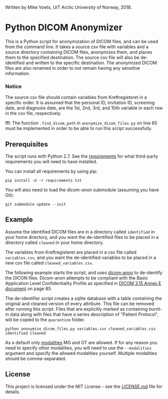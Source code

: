 Written by Mike Voets, UiT Arctic University of Norway, 2018.

# Python DICOM Anonymizer

This is a Python script for anonymization of DICOM files, and can be used from the command line. It takes a source csv file with variables and a source directory containing DICOM files, anonymizes them, and places them to the specified destination. The source csv file will also be de-identified and written to the specific destination. The anonymized DICOM files are also renamed in order to not remain having any sensitive information.

### Notice

The source csv file should contain variables from Kreftregisteret in a specific order. It is assumed that the personal ID, invitation ID, screening date, and diagnosis date, are the 1st, 2nd, 3rd, and 10th variable in each row in the csv file, respectively.

__!!!__: The function `.find_dicom_path` in `anonymize_dicom_files.py` on line 65 must be implemented in order to be able to run this script successfully.

## Prerequisites

The script runs with Python 2.7. See the [requirements](requirements.txt) for what third-party requirements you will need to have installed.

You can install all requirements by using pip:

```
pip install -U -r requirements.txt
```

You will also need to load the dicom-anon submodule (assuming you have Git):

```
git submodule update --init
```

## Example

Assume the identified DICOM files are in a directory called `identified` in your home directory, and you want the de-identified files to be placed in a directory called `cleaned` in your home directory.

The variables from Kreftregisteret are placed in a csv file called `variables.csv`, and you want the de-identified variables to be placed in a new csv file called `cleaned_variables.csv`.

The following example starts the script, and uses [dicom-anon](https://github.com/chop-dbhi/dicom-anon) to de-identify the DICON files. Dicom-anon attempts to be compliant with the Basic Application Level Confidentiality Profile as specified in [DICOM 3.15 Annex E document](ftp://medical.nema.org/medical/dicom/2011/11_15pu.pdf) on page 85.

The de-identifier script creates a sqlite database with a table containing the original and cleaned version of every attribute. This file can be removed after running this script. Files that are explicitly marked as containing burnt-in data along with files that have a series description of "Patient Protocol", will be copied to the `quarantine` folder.

```
python anonymize_dicom_files.py variables.csv cleaned_variables.csv identified cleaned
```

As a default only [modalities](https://www.dicomlibrary.com/dicom/modality/) MG and OT are allowed. If for any reason you need to specify other modalities, you will need to use the `--modalities` argument and specify the allowed modalities yourself. Multiple modalities should be comma-separated.


## License

This project is licensed under the MIT License - see the [LICENSE.md](LICENSE.md) file for details.
